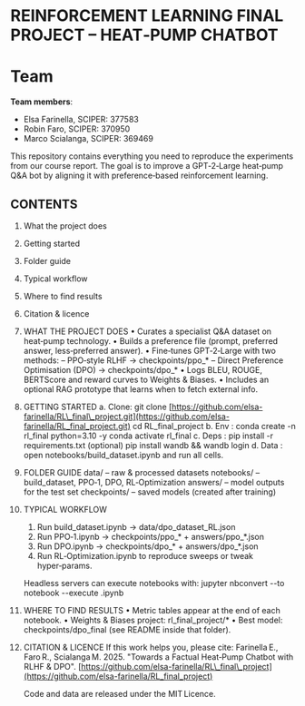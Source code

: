 # REINFORCEMENT LEARNING FINAL PROJECT – HEAT‑PUMP CHATBOT

# Team
**Team members**:
  - Elsa Farinella, SCIPER: 377583
  - Robin Faro, SCIPER: 370950
  - Marco Scialanga, SCIPER: 369469


This repository contains everything you need to reproduce the experiments from our course report.  The goal is to improve a GPT‑2‑Large heat‑pump Q\&A bot by aligning it with preference‑based reinforcement learning.

## CONTENTS

1. What the project does

2. Getting started

3. Folder guide

4. Typical workflow

5. Where to find results

6. Citation & licence

7. WHAT THE PROJECT DOES
   • Curates a specialist Q\&A dataset on heat‑pump technology.
   • Builds a preference file (prompt, preferred answer, less‑preferred answer).
   • Fine‑tunes GPT‑2‑Large with two methods:
   – PPO‑style RLHF   → checkpoints/ppo\_\*
   – Direct Preference Optimisation (DPO) → checkpoints/dpo\_\*
   • Logs BLEU, ROUGE, BERTScore and reward curves to Weights & Biases.
   • Includes an optional RAG prototype that learns when to fetch external info.

8. GETTING STARTED
   a. Clone:   git clone [https://github.com/elsa-farinella/RL\_final\_project.git](https://github.com/elsa-farinella/RL_final_project.git)
   cd RL\_final\_project
   b. Env  :   conda create -n rl\_final python=3.10 -y
   conda activate rl\_final
   c. Deps :   pip install -r requirements.txt
   (optional) pip install wandb && wandb login
   d. Data :   open notebooks/build\_dataset.ipynb and run all cells.

9. FOLDER GUIDE
   data/        – raw & processed datasets
   notebooks/   – build\_dataset, PPO‑1, DPO, RL‑Optimization
   answers/     – model outputs for the test set
   checkpoints/ – saved models (created after training)

10. TYPICAL WORKFLOW

    1. Run build\_dataset.ipynb    → data/dpo\_dataset\_RL.json
    2. Run PPO‑1.ipynb            → checkpoints/ppo\_\*  + answers/ppo\_\*.json
    3. Run DPO.ipynb              → checkpoints/dpo\_\*  + answers/dpo\_\*.json
    4. Run RL‑Optimization.ipynb  to reproduce sweeps or tweak hyper‑params.

    Headless servers can execute notebooks with:
    jupyter nbconvert --to notebook --execute <notebook>.ipynb

11. WHERE TO FIND RESULTS
    • Metric tables appear at the end of each notebook.
    • Weights & Biases project: rl\_final\_project/\*
    • Best model: checkpoints/dpo\_final (see README inside that folder).

12. CITATION & LICENCE
    If this work helps you, please cite:
    Farinella E., Faro R., Scialanga M. 2025.
    "Towards a Factual Heat‑Pump Chatbot with RLHF & DPO".
    [https://github.com/elsa-farinella/RL\_final\_project](https://github.com/elsa-farinella/RL_final_project)

    Code and data are released under the MIT Licence.
